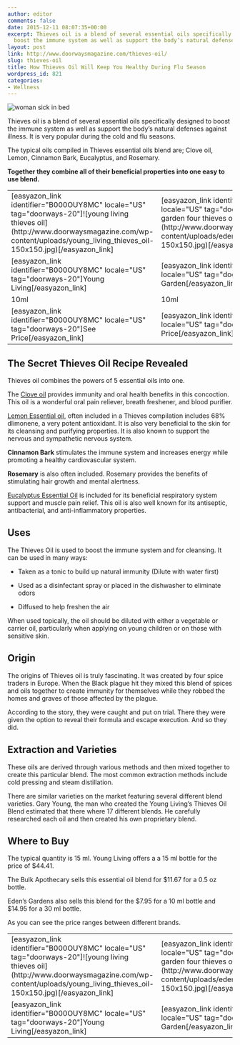 ```yaml
---
author: editor
comments: false
date: 2015-12-11 08:07:35+00:00
excerpt: Thieves oil is a blend of several essential oils specifically designed to
  boost the immune system as well as support the body’s natural defenses against illness.
layout: post
link: http://www.doorwaysmagazine.com/thieves-oil/
slug: thieves-oil
title: How Thieves Oil Will Keep You Healthy During Flu Season
wordpress_id: 821
categories:
- Wellness
---
```


![woman sick in bed](http://www.doorwaysmagazine.com/wp-content/uploads/woman_sick_bed.jpg)

Thieves oil is a blend of several essential oils specifically designed to boost the immune system as well as support the body’s natural defenses against illness. It is very popular during the cold and flu seasons. 

The typical oils compiled in Thieves essential oils blend are; Clove oil, Lemon, Cinnamon Bark, Eucalyptus, and Rosemary. 

**Together they combine all of their beneficial properties into one easy to use blend.**

<table >
<tr >

<td >[easyazon_link identifier="B000OUY8MC" locale="US" tag="doorways-20"]![young living thieves oil](http://www.doorwaysmagazine.com/wp-content/uploads/young_living_thieves_oil-150x150.jpg)[/easyazon_link]
</td>

<td >[easyazon_link identifier="B008B9Y0EY" locale="US" tag="doorways-20"]![edens garden four thieves oil](http://www.doorwaysmagazine.com/wp-content/uploads/edens_garden_thieves_oil-150x150.jpg)[/easyazon_link]
</td>

<td >[easyazon_link identifier="B00UGJ5ZP0" locale="US" tag="doorways-20"]![ovvio oils thief plus oil](http://www.doorwaysmagazine.com/wp-content/uploads/ovvio_oils_thieves_oil-150x150.jpg)[/easyazon_link]
</td>

<td >[easyazon_link identifier="B004O276P2" locale="US" tag="doorways-20"]![doterra on guard thieves oil](http://www.doorwaysmagazine.com/wp-content/uploads/doterra_thieves_oil-150x150.jpg)[/easyazon_link]
</td>
</tr>
<tr >

<td >[easyazon_link identifier="B000OUY8MC" locale="US" tag="doorways-20"]Young Living[/easyazon_link]
</td>

<td >[easyazon_link identifier="B008B9Y0EY" locale="US" tag="doorways-20"]Edens Garden[/easyazon_link]
</td>

<td >[easyazon_link identifier="B00UGJ5ZP0" locale="US" tag="doorways-20"]Ovvio Oils[/easyazon_link]
</td>

<td >[easyazon_link identifier="B004O276P2" locale="US" tag="doorways-20"]doTERRA[/easyazon_link]
</td>
</tr>
<tr >

<td >10ml
</td>

<td >10ml
</td>

<td >15ml
</td>

<td >15ml
</td>
</tr>
<tr >

<td >[easyazon_link identifier="B000OUY8MC" locale="US" tag="doorways-20"]See Price[/easyazon_link]
</td>

<td >[easyazon_link identifier="B008B9Y0EY" locale="US" tag="doorways-20"]See Price[/easyazon_link]
</td>

<td >[easyazon_link identifier="B00UGJ5ZP0" locale="US" tag="doorways-20"]See Price[/easyazon_link]
</td>

<td >[easyazon_link identifier="B004O276P2" locale="US" tag="doorways-20"]See Price[/easyazon_link]
</td>
</tr>
</table>



## The Secret Thieves Oil Recipe Revealed



Thieves oil combines the powers of 5 essential oils into one. 

The [Clove oil](http://www.doorwaysmagazine.com/clove-oil/) provides immunity and oral health benefits in this concoction. This oil is a wonderful oral pain reliever, breath freshener, and blood purifier. 

[Lemon Essential oil](http://www.doorwaysmagazine.com/lemon-essential-oil/), often included in a Thieves compilation includes 68% dlimonene, a very potent antioxidant. It is also very beneficial to the skin for its cleansing and purifying properties. It is also known to support the nervous and sympathetic nervous system. 

**Cinnamon Bark** stimulates the immune system and increases energy while promoting a healthy cardiovascular system. 

**Rosemary** is also often included. Rosemary provides the benefits of stimulating hair growth and mental alertness.

[Eucalyptus Essential Oil](http://www.doorwaysmagazine.com/eucalyptus-oil/) is included for its beneficial respiratory system support and muscle pain relief. This oil is also well known for its antiseptic, antibacterial, and anti-inflammatory properties. 



## Uses



The Thieves Oil is used to boost the immune system and for cleansing. It can be used in many ways:





  * Taken as a tonic to build up natural immunity (Dilute with water first)


  * Used as a disinfectant spray or placed in the dishwasher to eliminate odors


  * Diffused to help freshen the air



When used topically, the oil should be diluted with either a vegetable or carrier oil, particularly when applying on young children or on those with sensitive skin. 



## Origin



The origins of Thieves oil is truly fascinating. It was created by four spice traders in Europe. When the Black plague hit they mixed this blend of spices and oils together to create immunity for themselves while they robbed the homes and graves of those affected by the plague. 

According to the story, they were caught and put on trial. There they were given the option to reveal their formula and escape execution. And so they did.



## Extraction and Varieties



These oils are derived through various methods and then mixed together to create this particular blend. The most common extraction methods include cold pressing and steam distillation. 

There are similar varieties on the market featuring several different blend varieties. Gary Young, the man who created the Young Living’s Thieves Oil Blend estimated that there where 17 different blends. He carefully researched each oil and then created his own proprietary blend.



## Where to Buy



The typical quantity is 15 ml. Young Living offers a a 15 ml bottle for the price of $44.41. 

The Bulk Apothecary sells this essential oil blend for $11.67 for a 0.5 oz bottle. 

Eden’s Gardens also sells this blend for the $7.95 for a 10 ml bottle and $14.95 for a 30 ml bottle.

As you can see the price ranges between different brands. 

<table >
<tr >

<td >[easyazon_link identifier="B000OUY8MC" locale="US" tag="doorways-20"]![young living thieves oil](http://www.doorwaysmagazine.com/wp-content/uploads/young_living_thieves_oil-150x150.jpg)[/easyazon_link]
</td>

<td >[easyazon_link identifier="B008B9Y0EY" locale="US" tag="doorways-20"]![edens garden four thieves oil](http://www.doorwaysmagazine.com/wp-content/uploads/edens_garden_thieves_oil-150x150.jpg)[/easyazon_link]
</td>

<td >[easyazon_link identifier="B00UGJ5ZP0" locale="US" tag="doorways-20"]![ovvio oils thief plus oil](http://www.doorwaysmagazine.com/wp-content/uploads/ovvio_oils_thieves_oil-150x150.jpg)[/easyazon_link]
</td>

<td >[easyazon_link identifier="B004O276P2" locale="US" tag="doorways-20"]![doterra on guard thieves oil](http://www.doorwaysmagazine.com/wp-content/uploads/doterra_thieves_oil-150x150.jpg)[/easyazon_link]
</td>
</tr>
<tr >

<td >[easyazon_link identifier="B000OUY8MC" locale="US" tag="doorways-20"]Young Living[/easyazon_link]
</td>

<td >[easyazon_link identifier="B008B9Y0EY" locale="US" tag="doorways-20"]Edens Garden[/easyazon_link]
</td>

<td >[easyazon_link identifier="B00UGJ5ZP0" locale="US" tag="doorways-20"]Ovvio Oils[/easyazon_link]
</td>

<td >[easyazon_link identifier="B004O276P2" locale="US" tag="doorways-20"]doTERRA[/easyazon_link]
</td>
</tr>
</table>

